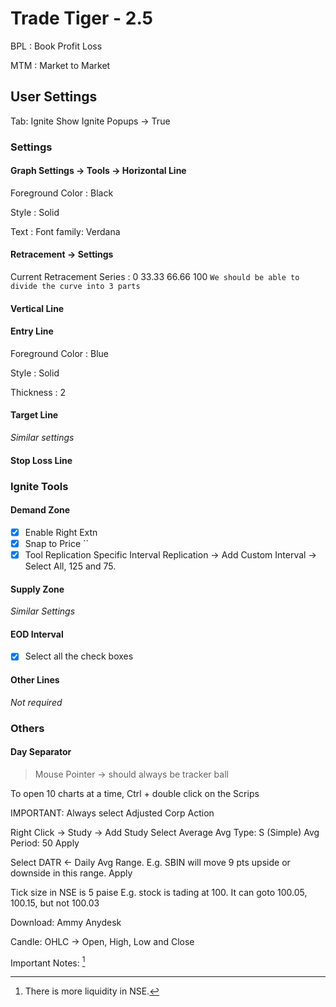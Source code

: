 


# Trade Tiger - 2.5

BPL
: Book Profit Loss

MTM
: Market to Market

## User Settings
Tab: Ignite
Show Ignite Popups -> True

### Settings
#### Graph Settings -> Tools -> Horizontal Line
Foreground Color
: Black

Style
: Solid

Text
: Font family: Verdana

#### Retracement -> Settings
Current Retracement Series
: 0
33.33
66.66
100
`We should be able to divide the curve into 3 parts`

#### Vertical Line

#### Entry Line
Foreground Color
: Blue

Style
: Solid

Thickness
: 2

#### Target Line
*Similar settings*

#### Stop Loss Line

### Ignite Tools
#### Demand Zone
- [X] Enable Right Extn
- [X] Snap to Price
``
- [X] Tool Replication
Specific Interval Replication -> Add Custom Interval -> Select All, 125 and 75.

#### Supply Zone
*Similar Settings*

#### EOD Interval
- [X] Select all the check boxes

#### Other Lines
*Not required*

### Others
#### Day Separator
> Mouse Pointer -> should always be tracker ball

To open 10 charts at a time, Ctrl + double click on the Scrips

IMPORTANT: Always select Adjusted Corp Action

Right Click -> Study -> Add Study
Select Average
Avg Type: S (Simple)
Avg Period: 50
Apply

Select DATR <- Daily Avg Range.  E.g. SBIN will move 9 pts upside or downside in this range.
Apply


Tick size in NSE is 5 paise
E.g. stock is tading at 100.  It can goto 100.05, 100.15, but not 100.03


Download:
Ammy
Anydesk


Candle:
OHLC -> Open, High, Low and Close



Important Notes: [^1]
[^1]: There is more liquidity in NSE.

<!--stackedit_data:
eyJoaXN0b3J5IjpbLTIwMDQxMTU0MTgsLTIxMTIwNDc2MTgsLT
E3NDI2OTY1NDNdfQ==
-->